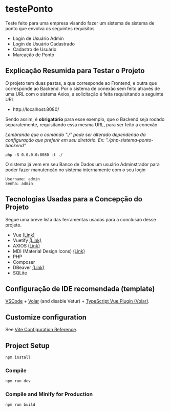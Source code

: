 # testePonto

Teste feito para uma empresa visando fazer um sistema de sistema de ponto que envolva os seguintes requisitos
- Login de Usuário Admin
- Login de Usuário Cadastrado
- Cadastro de Usuário
- Marcação de Ponto


## Explicação Resumida para Testar o Projeto

O projeto tem duas pastas, a que corresponde ao Frontend, e outra que corresponde ao Backend. Por o sistema de conexão sem feito através de uma URL com o sistema Axios, a solicitação é feita requisitando a seguinte URL
- http://localhost:8080/

Sendo assim, é <b>obrigatório</b> para esse exemplo, que o Backend seja rodado separatemente, requisitando essa mesma URL, para ser feito a conexão.

<i>Lembrando que o comando "./" pode ser alterado dependendo da configuração que preferir em seu diretório. Ex: "./php-sistema-ponto-backend"</i>

```
php -S 0.0.0.0:8080 -t ./
```

O sistema já vem em seu Banco de Dados um usuário Adminstrador para poder fazer manutenção no sistema internamente com o seu login
```
Username: admin
Senha: admin
```

## Tecnologias Usadas para a Concepção do Projeto

Segue uma breve lista das ferramentas usadas para a conclusão desse projeto.

- Vue [(Link)](https://vuejs.org/)
- Vuetify [(Link)](https://vuetifyjs.com)
- AXIOS [(Link)](https://axios-http.com/)
- MDI (Material Design Icons) [(Link)](https://pictogrammers.com/library/mdi/)
- PHP
- Composer
- DBeaver [(Link)](https://dbeaver.io/)
- SQLite

## Configuração de IDE recomendada (template)

[VSCode](https://code.visualstudio.com/) + [Volar](https://marketplace.visualstudio.com/items?itemName=Vue.volar) (and disable Vetur) + [TypeScript Vue Plugin (Volar)](https://marketplace.visualstudio.com/items?itemName=Vue.vscode-typescript-vue-plugin).

## Customize configuration

See [Vite Configuration Reference](https://vitejs.dev/config/).

## Project Setup

```sh
npm install
```

### Compile 

```sh
npm run dev
```

### Compile and Minify for Production

```sh
npm run build
```

